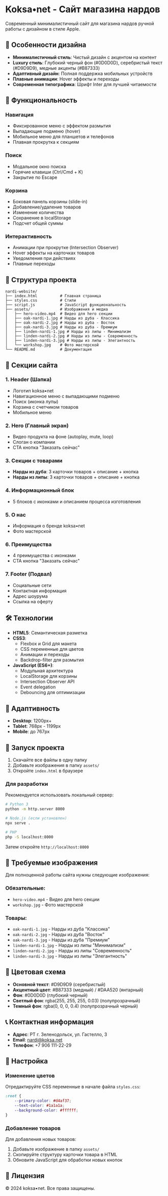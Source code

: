 # Koksa•net - Сайт магазина нардов

Современный минималистичный сайт для магазина нардов ручной работы с дизайном в стиле Apple.

## 🎨 Особенности дизайна

- **Минималистичный стиль**: Чистый дизайн с акцентом на контент
- **Luxury стиль**: Глубокий черный фон (#0D0D0D), серебристый текст (#D9D9D9), медные акценты (#B87333)
- **Адаптивный дизайн**: Полная поддержка мобильных устройств
- **Плавные анимации**: Hover эффекты и переходы
- **Современная типографика**: Шрифт Inter для лучшей читаемости

## 🚀 Функциональность

### Навигация
- Фиксированное меню с эффектом размытия
- Выпадающие подменю (hover)
- Мобильное меню для планшетов и телефонов
- Плавная прокрутка к секциям

### Поиск
- Модальное окно поиска
- Горячие клавиши (Ctrl/Cmd + K)
- Закрытие по Escape

### Корзина
- Боковая панель корзины (slide-in)
- Добавление/удаление товаров
- Изменение количества
- Сохранение в localStorage
- Подсчет общей суммы

### Интерактивность
- Анимации при прокрутке (Intersection Observer)
- Hover эффекты на карточках товаров
- Уведомления при действиях
- Плавные переходы

## 📁 Структура проекта

```
nardi-website/
├── index.html          # Главная страница
├── styles.css          # Стили
├── script.js           # JavaScript функциональность
├── assets/             # Изображения и медиа
│   ├── hero-video.mp4  # Видео для hero секции
│   ├── oak-nardi-1.jpg # Нарды из дуба - Классика
│   ├── oak-nardi-2.jpg # Нарды из дуба - Восток
│   ├── oak-nardi-3.jpg # Нарды из дуба - Премиум
│   ├── linden-nardi-1.jpg # Нарды из липы - Минимализм
│   ├── linden-nardi-2.jpg # Нарды из липы - Современность
│   ├── linden-nardi-3.jpg # Нарды из липы - Элегантность
│   └── workshop.jpg    # Фото мастерской
└── README.md           # Документация
```

## 🎯 Секции сайта

### 1. Header (Шапка)
- Логотип koksa•net
- Навигационное меню с выпадающими подменю
- Поиск (иконка лупы)
- Корзина с счетчиком товаров
- Мобильное меню

### 2. Hero (Главный экран)
- Видео продукта на фоне (autoplay, mute, loop)
- Слоган о компании
- CTA кнопка "Заказать сейчас"

### 3. Секции с товарами
- **Нарды из дуба**: 3 карточки товаров + описание + кнопка
- **Нарды из липы**: 3 карточки товаров + описание + кнопка

### 4. Информационный блок
- 5 блоков с иконками и описанием процесса изготовления

### 5. О нас
- Информация о бренде koksa•net
- Фото мастерской

### 6. Преимущества
- 4 преимущества с иконками
- CTA кнопка "Заказать сейчас"

### 7. Footer (Подвал)
- Социальные сети
- Контактная информация
- Адрес шоурума
- Ссылка на оферту

## 🛠 Технологии

- **HTML5**: Семантическая разметка
- **CSS3**: 
  - Flexbox и Grid для макета
  - CSS переменные для цветов
  - Анимации и переходы
  - Backdrop-filter для размытия
- **JavaScript (ES6+)**:
  - Модульная архитектура
  - LocalStorage для корзины
  - Intersection Observer API
  - Event delegation
  - Debouncing для оптимизации

## 📱 Адаптивность

- **Desktop**: 1200px+
- **Tablet**: 768px - 1199px
- **Mobile**: до 767px

## 🚀 Запуск проекта

1. Скачайте все файлы в одну папку
2. Добавьте изображения в папку `assets/`
3. Откройте `index.html` в браузере

### Для разработки

Рекомендуется использовать локальный сервер:

```bash
# Python 3
python -m http.server 8000

# Node.js (если установлен)
npx serve .

# PHP
php -S localhost:8000
```

Затем откройте `http://localhost:8000`

## 📸 Требуемые изображения

Для полноценной работы сайта нужны следующие изображения:

### Обязательные:
- `hero-video.mp4` - Видео для hero секции
- `workshop.jpg` - Фото мастерской

### Товары:
- `oak-nardi-1.jpg` - Нарды из дуба "Классика"
- `oak-nardi-2.jpg` - Нарды из дуба "Восток"
- `oak-nardi-3.jpg` - Нарды из дуба "Премиум"
- `linden-nardi-1.jpg` - Нарды из липы "Минимализм"
- `linden-nardi-2.jpg` - Нарды из липы "Современность"
- `linden-nardi-3.jpg` - Нарды из липы "Элегантность"

## 🎨 Цветовая схема

- **Основной текст**: #D9D9D9 (серебристый)
- **Акцентный цвет**: #B87333 (медный) / #DAA520 (янтарный)
- **Фон**: #0D0D0D (глубокий черный)
- **Светлый фон**: rgba(255, 255, 255, 0.03) (полупрозрачный)
- **Темный фон**: rgba(0, 0, 0, 0.4) (полупрозрачный черный)

## 📞 Контактная информация

- **Адрес**: РТ г. Зеленодольск, ул. Гастелло, 3
- **Email**: nardi@koksa.net
- **Телефон**: +7 906 111-22-29

## 🔧 Настройка

### Изменение цветов
Отредактируйте CSS переменные в начале файла `styles.css`:

```css
:root {
    --primary-color: #d4af37;
    --text-color: #1a1a1a;
    --background-color: #ffffff;
}
```

### Добавление товаров
Для добавления новых товаров:
1. Добавьте изображение в папку `assets/`
2. Скопируйте структуру карточки товара в HTML
3. Обновите JavaScript для обработки новых кнопок

## 📄 Лицензия

© 2024 koksa•net. Все права защищены. 